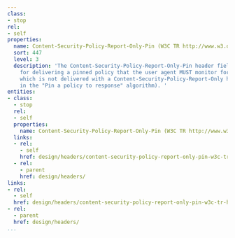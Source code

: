```yaml
---
class:
- stop
rel:
- self
properties:
  name: Content-Security-Policy-Report-Only-Pin (W3C TR http://www.w3.org/TR/csp-pinning)
  sort: 447
  level: 3
  description: 'The Content-Security-Policy-Report-Only-Pin header field is the mechanism
    for delivering a pinned policy that the user agent MUST monitor for any resource
    which is not delivered with a Content-Security-Policy-Report-Only header (as described
    in the "Pin a policy to response" algorithm). '
entities:
- class:
  - stop
  rel:
  - self
  properties:
    name: Content-Security-Policy-Report-Only-Pin (W3C TR http://www.w3.org/TR/csp-pinning)
  links:
  - rel:
    - self
    href: design/headers/content-security-policy-report-only-pin-w3c-tr-http-www.w3.org-tr-csp-pinning.md
  - rel:
    - parent
    href: design/headers/
links:
- rel:
  - self
  href: design/headers/content-security-policy-report-only-pin-w3c-tr-http-www.w3.org-tr-csp-pinning.md
- rel:
  - parent
  href: design/headers/
...
```

